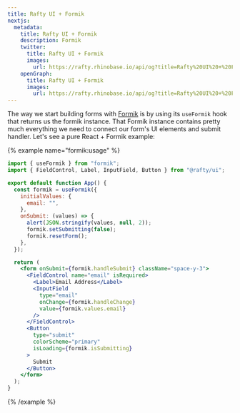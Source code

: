 ```yaml
---
title: Rafty UI + Formik
nextjs:
  metadata:
    title: Rafty UI + Formik
    description: Formik
    twitter:
      title: Rafty UI + Formik
      images:
        url: https://rafty.rhinobase.io/api/og?title=Rafty%20UI%20+%20Formik
    openGraph:
      title: Rafty UI + Formik
      images:
        url: https://rafty.rhinobase.io/api/og?title=Rafty%20UI%20+%20Formik
---
```


The way we start building forms with [Formik](https://formik.org/) is by using its `useFormik` hook that returns us the formik instance. That Formik instance contains pretty much everything we need to connect our form's UI elements and submit handler. Let's see a pure React + Formik example:

{% example name="formik:usage" %}

```jsx
import { useFormik } from "formik";
import { FieldControl, Label, InputField, Button } from "@rafty/ui";

export default function App() {
  const formik = useFormik({
    initialValues: {
      email: "",
    },
    onSubmit: (values) => {
      alert(JSON.stringify(values, null, 2));
      formik.setSubmitting(false);
      formik.resetForm();
    },
  });

  return (
    <form onSubmit={formik.handleSubmit} className="space-y-3">
      <FieldControl name="email" isRequired>
        <Label>Email Address</Label>
        <InputField
          type="email"
          onChange={formik.handleChange}
          value={formik.values.email}
        />
      </FieldControl>
      <Button
        type="submit"
        colorScheme="primary"
        isLoading={formik.isSubmitting}
      >
        Submit
      </Button>
    </form>
  );
}
```

{% /example %}
